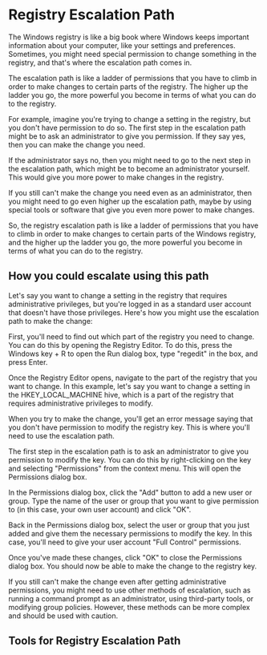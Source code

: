 # Registry Escalation Path

The Windows registry is like a big book where Windows keeps important information about your computer, like your settings and preferences. Sometimes, you might need special permission to change something in the registry, and that's where the escalation path comes in.

The escalation path is like a ladder of permissions that you have to climb in order to make changes to certain parts of the registry. The higher up the ladder you go, the more powerful you become in terms of what you can do to the registry.

For example, imagine you're trying to change a setting in the registry, but you don't have permission to do so. The first step in the escalation path might be to ask an administrator to give you permission. If they say yes, then you can make the change you need.

If the administrator says no, then you might need to go to the next step in the escalation path, which might be to become an administrator yourself. This would give you more power to make changes in the registry.

If you still can't make the change you need even as an administrator, then you might need to go even higher up the escalation path, maybe by using special tools or software that give you even more power to make changes.

So, the registry escalation path is like a ladder of permissions that you have to climb in order to make changes to certain parts of the Windows registry, and the higher up the ladder you go, the more powerful you become in terms of what you can do to the registry.

## How you could escalate using this path

Let's say you want to change a setting in the registry that requires administrative privileges, but you're logged in as a standard user account that doesn't have those privileges. Here's how you might use the escalation path to make the change:

First, you'll need to find out which part of the registry you need to change. You can do this by opening the Registry Editor. To do this, press the Windows key + R to open the Run dialog box, type "regedit" in the box, and press Enter.

Once the Registry Editor opens, navigate to the part of the registry that you want to change. In this example, let's say you want to change a setting in the HKEY_LOCAL_MACHINE hive, which is a part of the registry that requires administrative privileges to modify.

When you try to make the change, you'll get an error message saying that you don't have permission to modify the registry key. This is where you'll need to use the escalation path.

The first step in the escalation path is to ask an administrator to give you permission to modify the key. You can do this by right-clicking on the key and selecting "Permissions" from the context menu. This will open the Permissions dialog box.

In the Permissions dialog box, click the "Add" button to add a new user or group. Type the name of the user or group that you want to give permission to (in this case, your own user account) and click "OK".

Back in the Permissions dialog box, select the user or group that you just added and give them the necessary permissions to modify the key. In this case, you'll need to give your user account "Full Control" permissions.

Once you've made these changes, click "OK" to close the Permissions dialog box. You should now be able to make the change to the registry key.

If you still can't make the change even after getting administrative permissions, you might need to use other methods of escalation, such as running a command prompt as an administrator, using third-party tools, or modifying group policies. However, these methods can be more complex and should be used with caution.

## Tools for Registry Escalation Path